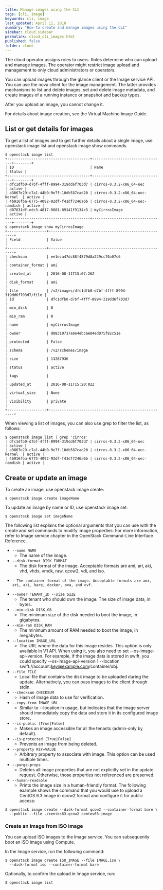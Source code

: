```yaml
---
title: Manage images using the CLI
tags: [cli, image]
keywords: cli, image
last_updated: April 11, 2018
summary: "How to create and manage images using the CLI"
sidebar: cloud_sidebar
permalink: cloud_cli_images.html
published: false
folder: cloud
---
```


The cloud operator assigns roles to users. Roles determine who can upload and manage images. The operator might restrict image upload and management to only cloud administrators or operators.

You can upload images through the glance client or the Image service API. You can use the nova client for the image management. The latter provides mechanisms to list and delete images, set and delete image metadata, and create images of a running instance or snapshot and backup types.

After you upload an image, you cannot change it.

For details about image creation, see the Virtual Machine Image Guide.

## List or get details for images
To get a list of images and to get further details about a single image, use openstack image list and openstack image show commands.

```
$ openstack image list
+--------------------------------------+---------------------------------+--------+
| ID                                   | Name                            | Status |
+--------------------------------------+---------------------------------+--------+
| dfc1dfb0-d7bf-4fff-8994-319dd6f703d7 | cirros-0.3.2-x86_64-uec         | active |
| a3867e29-c7a1-44b0-9e7f-10db587cad20 | cirros-0.3.2-x86_64-uec-kernel  | active |
| 4b916fba-6775-4092-92df-f41df7246a6b | cirros-0.3.2-x86_64-uec-ramdisk | active |
| d07831df-edc3-4817-9881-89141f9134c3 | myCirrosImage                   | active |
+--------------------------------------+---------------------------------+--------+
$ openstack image show myCirrosImage
+------------------+------------------------------------------------------+
| Field            | Value                                                |
+------------------+------------------------------------------------------+
| checksum         | ee1eca47dc88f4879d8a229cc70a07c6                     |
| container_format | ami                                                  |
| created_at       | 2016-08-11T15:07:26Z                                 |
| disk_format      | ami                                                  |
| file             | /v2/images/dfc1dfb0-d7bf-4fff-8994-319dd6f703d7/file |
| id               | dfc1dfb0-d7bf-4fff-8994-319dd6f703d7                 |
| min_disk         | 0                                                    |
| min_ram          | 0                                                    |
| name             | myCirrosImage                                        |
| owner            | d88310717a8e4ebcae84ed075f82c51e                     |
| protected        | False                                                |
| schema           | /v2/schemas/image                                    |
| size             | 13287936                                             |
| status           | active                                               |
| tags             |                                                      |
| updated_at       | 2016-08-11T15:20:02Z                                 |
| virtual_size     | None                                                 |
| visibility       | private                                              |
+------------------+------------------------------------------------------+
```

When viewing a list of images, you can also use grep to filter the list, as follows:

```
$ openstack image list | grep 'cirros'
| dfc1dfb0-d7bf-4fff-8994-319dd6f703d7 | cirros-0.3.2-x86_64-uec         | active |
| a3867e29-c7a1-44b0-9e7f-10db587cad20 | cirros-0.3.2-x86_64-uec-kernel  | active |
| 4b916fba-6775-4092-92df-f41df7246a6b | cirros-0.3.2-x86_64-uec-ramdisk | active |
```

## Create or update an image
To create an image, use openstack image create:

```
$ openstack image create imageName
```

To update an image by name or ID, use openstack image set:

```
$ openstack image set imageName
```

The following list explains the optional arguments that you can use with the create and set commands to modify image properties. For more information, refer to Image service chapter in the OpenStack Command-Line Interface Reference.

- ```--name NAME```
  - The name of the image.
- ```--disk-format DISK_FORMAT```
  - The disk format of the image. Acceptable formats are ami, ari, aki, vhd, vhdx, vmdk, raw, qcow2, vdi, and iso.
- ```--container-format CONTAINER_FORMAT
  - The container format of the image. Acceptable formats are ami, ari, aki, bare, docker, ova, and ovf.
- ```--owner TENANT_ID --size SIZE```
  - The tenant who should own the image. The size of image data, in bytes.
- ```--min-disk DISK_GB```
  - The minimum size of the disk needed to boot the image, in gigabytes.
- ```--min-ram DISK_RAM```
  - The minimum amount of RAM needed to boot the image, in megabytes.
- ```--location IMAGE_URL```
  - The URL where the data for this image resides. This option is only available in V1 API. When using it, you also need to set --os-image-api-version. For example, if the image data is stored in swift, you could specify --os-image-api-version 1 --location swift://account:key@example.com/container/obj.
- ```--file FILE```
  - Local file that contains the disk image to be uploaded during the update. Alternatively, you can pass images to the client through stdin.
- ```--checksum CHECKSUM```
  - Hash of image data to use for verification.
- ```--copy-from IMAGE_URL```
  - Similar to --location in usage, but indicates that the image server should immediately copy the data and store it in its configured image store.
- ```--is-public [True|False]```
  - Makes an image accessible for all the tenants (admin-only by default).
- ```--is-protected [True|False]```
  - Prevents an image from being deleted.
- ```--property KEY=VALUE```
  - Arbitrary property to associate with image. This option can be used multiple times.
- ```--purge-props```
  - Deletes all image properties that are not explicitly set in the update request. Otherwise, those properties not referenced are preserved.
- ```--human-readable```
  - Prints the image size in a human-friendly format.
The following example shows the command that you would use to upload a CentOS 6.3 image in qcow2 format and configure it for public access:

```
$ openstack image create --disk-format qcow2 --container-format bare \
  --public --file ./centos63.qcow2 centos63-image
```

### Create an image from ISO image
You can upload ISO images to the Image service. You can subsequently boot an ISO image using Compute.

In the Image service, run the following command:

```
$ openstack image create ISO_IMAGE --file IMAGE.iso \
  --disk-format iso --container-format bare
```

Optionally, to confirm the upload in Image service, run:

```
$ openstack image list
```
